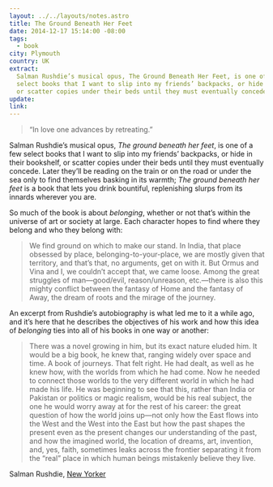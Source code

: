 ```yaml
---
layout: ../../layouts/notes.astro
title: The Ground Beneath Her Feet
date: 2014-12-17 15:14:00 -08:00
tags:
  - book
city: Plymouth
country: UK
extract:
  Salman Rushdie’s musical opus, The Ground Beneath Her Feet, is one of a few
  select books that I want to slip into my friends’ backpacks, or hide in their bookshelf,
  or scatter copies under their beds until they must eventually concede.
update:
link:
---
```


> “In love one advances by retreating.”

Salman Rushdie’s musical opus, _The ground beneath her feet_, is one of a few select books that I want to slip into my friends’ backpacks, or hide in their bookshelf, or scatter copies under their beds until they must eventually concede. Later they’ll be reading on the train or on the road or under the sea only to find themselves basking in its warmth; _The ground beneath her feet_ is a book that lets you drink bountiful, replenishing slurps from its innards wherever you are.

So much of the book is about _belonging_, whether or not that’s within the universe of art or society at large. Each character hopes to find where they belong and who they belong with:

> We find ground on which to make our stand. In India, that place obsessed by place, belonging-to-your-place, we are mostly given that territory, and that’s that, no arguments, get on with it. But Ormus and Vina and I, we couldn’t accept that, we came loose. Among the great struggles of man—good/evil, reason/unreason, etc.—there is also this mighty conflict between the fantasy of Home and the fantasy of Away, the dream of roots and the mirage of the journey.

An excerpt from Rushdie’s autobiography is what led me to it a while ago, and it’s here that he describes the objectives of his work and how this idea of _belonging_ ties into all of his books in one way or another:

> There was a novel growing in him, but its exact nature eluded him. It would be a big book, he knew that, ranging widely over space and time. A book of journeys. That felt right. He had dealt, as well as he knew how, with the worlds from which he had come. Now he needed to connect those worlds to the very different world in which he had made his life. He was beginning to see that this, rather than India or Pakistan or politics or magic realism, would be his real subject, the one he would worry away at for the rest of his career: the great question of how the world joins up—not only how the East flows into the West and the West into the East but how the past shapes the present even as the present changes our understanding of the past, and how the imagined world, the location of dreams, art, invention, and, yes, faith, sometimes leaks across the frontier separating it from the “real” place in which human beings mistakenly believe they live.

Salman Rushdie, <a href="http://www.newyorker.com/reporting/2012/09/17/120917fa_fact_rushdie?currentPage=all">New Yorker</a>
